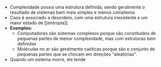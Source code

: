 - Complexidade possui uma estrutura definida, sendo geralmente o resultado de sistemas bem mais simples e menos complexos
- Caos é associado a desordem, com uma estrutura inexistente e um maior estado de [[entropia]].
- **Exemplos:**
	- Computadores são sistemas complexos porque são constituídos de pequenas partes de menor complexidade, mas com estruturas bem definidas
	- Moléculas no ar são geralmente caóticas porque são o conjunto de pequenas partes que se chocam em direções "aleatórias".
- Quando um sistema morre, ele tende